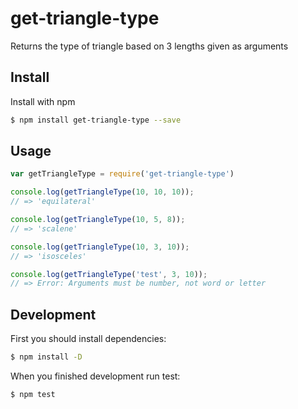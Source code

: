 # get-triangle-type

Returns the type of triangle based on 3 lengths given as arguments

## Install
Install with npm
```sh
$ npm install get-triangle-type --save
```

## Usage
```js
var getTriangleType = require('get-triangle-type')

console.log(getTriangleType(10, 10, 10));
// => 'equilateral'

console.log(getTriangleType(10, 5, 8));
// => 'scalene'

console.log(getTriangleType(10, 3, 10));
// => 'isosceles'

console.log(getTriangleType('test', 3, 10));
// => Error: Arguments must be number, not word or letter
```

## Development
First you should install dependencies:
```sh
$ npm install -D
```
When you finished development run test:
```sh
$ npm test
```
